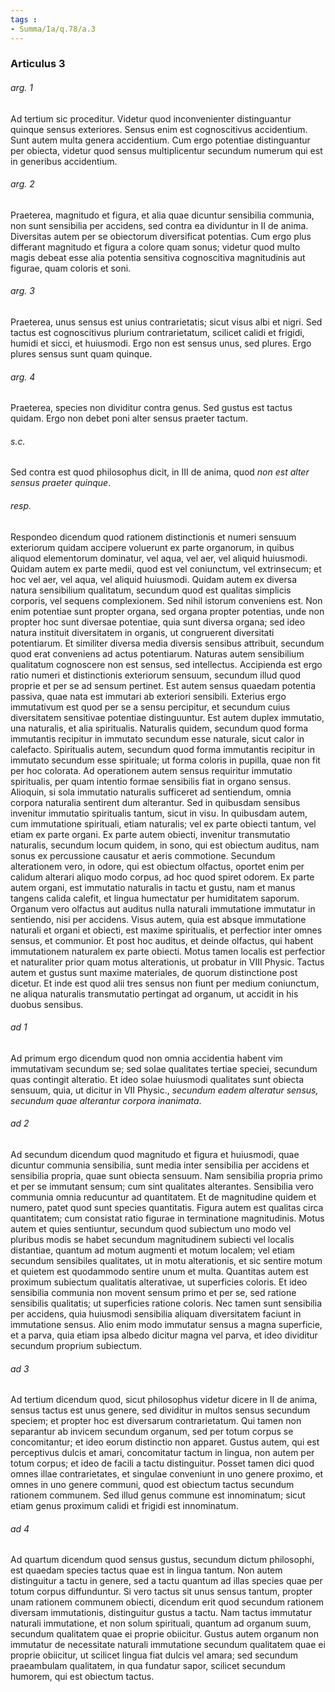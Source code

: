 ```yaml
---
tags : 
- Summa/Ia/q.78/a.3
---
```


### Articulus 3

###### arg. 1
Ad tertium sic proceditur. Videtur quod inconvenienter distinguantur quinque sensus exteriores. Sensus enim est cognoscitivus accidentium. Sunt autem multa genera accidentium. Cum ergo potentiae distinguantur per obiecta, videtur quod sensus multiplicentur secundum numerum qui est in generibus accidentium.

###### arg. 2
Praeterea, magnitudo et figura, et alia quae dicuntur sensibilia communia, non sunt sensibilia per accidens, sed contra ea dividuntur in II de anima. Diversitas autem per se obiectorum diversificat potentias. Cum ergo plus differant magnitudo et figura a colore quam sonus; videtur quod multo magis debeat esse alia potentia sensitiva cognoscitiva magnitudinis aut figurae, quam coloris et soni.

###### arg. 3
Praeterea, unus sensus est unius contrarietatis; sicut visus albi et nigri. Sed tactus est cognoscitivus plurium contrarietatum, scilicet calidi et frigidi, humidi et sicci, et huiusmodi. Ergo non est sensus unus, sed plures. Ergo plures sensus sunt quam quinque.

###### arg. 4
Praeterea, species non dividitur contra genus. Sed gustus est tactus quidam. Ergo non debet poni alter sensus praeter tactum.

###### s.c.
Sed contra est quod philosophus dicit, in III de anima, quod *non est alter sensus praeter quinque*.

###### resp.
Respondeo dicendum quod rationem distinctionis et numeri sensuum exteriorum quidam accipere voluerunt ex parte organorum, in quibus aliquod elementorum dominatur, vel aqua, vel aer, vel aliquid huiusmodi. Quidam autem ex parte medii, quod est vel coniunctum, vel extrinsecum; et hoc vel aer, vel aqua, vel aliquid huiusmodi. Quidam autem ex diversa natura sensibilium qualitatum, secundum quod est qualitas simplicis corporis, vel sequens complexionem. Sed nihil istorum conveniens est. Non enim potentiae sunt propter organa, sed organa propter potentias, unde non propter hoc sunt diversae potentiae, quia sunt diversa organa; sed ideo natura instituit diversitatem in organis, ut congruerent diversitati potentiarum. Et similiter diversa media diversis sensibus attribuit, secundum quod erat conveniens ad actus potentiarum. Naturas autem sensibilium qualitatum cognoscere non est sensus, sed intellectus. Accipienda est ergo ratio numeri et distinctionis exteriorum sensuum, secundum illud quod proprie et per se ad sensum pertinet. Est autem sensus quaedam potentia passiva, quae nata est immutari ab exteriori sensibili. Exterius ergo immutativum est quod per se a sensu percipitur, et secundum cuius diversitatem sensitivae potentiae distinguuntur. Est autem duplex immutatio, una naturalis, et alia spiritualis. Naturalis quidem, secundum quod forma immutantis recipitur in immutato secundum esse naturale, sicut calor in calefacto. Spiritualis autem, secundum quod forma immutantis recipitur in immutato secundum esse spirituale; ut forma coloris in pupilla, quae non fit per hoc colorata. Ad operationem autem sensus requiritur immutatio spiritualis, per quam intentio formae sensibilis fiat in organo sensus. Alioquin, si sola immutatio naturalis sufficeret ad sentiendum, omnia corpora naturalia sentirent dum alterantur. Sed in quibusdam sensibus invenitur immutatio spiritualis tantum, sicut in visu. In quibusdam autem, cum immutatione spirituali, etiam naturalis; vel ex parte obiecti tantum, vel etiam ex parte organi. Ex parte autem obiecti, invenitur transmutatio naturalis, secundum locum quidem, in sono, qui est obiectum auditus, nam sonus ex percussione causatur et aeris commotione. Secundum alterationem vero, in odore, qui est obiectum olfactus, oportet enim per calidum alterari aliquo modo corpus, ad hoc quod spiret odorem. Ex parte autem organi, est immutatio naturalis in tactu et gustu, nam et manus tangens calida calefit, et lingua humectatur per humiditatem saporum. Organum vero olfactus aut auditus nulla naturali immutatione immutatur in sentiendo, nisi per accidens. Visus autem, quia est absque immutatione naturali et organi et obiecti, est maxime spiritualis, et perfectior inter omnes sensus, et communior. Et post hoc auditus, et deinde olfactus, qui habent immutationem naturalem ex parte obiecti. Motus tamen localis est perfectior et naturaliter prior quam motus alterationis, ut probatur in VIII Physic. Tactus autem et gustus sunt maxime materiales, de quorum distinctione post dicetur. Et inde est quod alii tres sensus non fiunt per medium coniunctum, ne aliqua naturalis transmutatio pertingat ad organum, ut accidit in his duobus sensibus.

###### ad 1
Ad primum ergo dicendum quod non omnia accidentia habent vim immutativam secundum se; sed solae qualitates tertiae speciei, secundum quas contingit alteratio. Et ideo solae huiusmodi qualitates sunt obiecta sensuum, quia, ut dicitur in VII Physic., *secundum eadem alteratur sensus, secundum quae alterantur corpora inanimata*.

###### ad 2
Ad secundum dicendum quod magnitudo et figura et huiusmodi, quae dicuntur communia sensibilia, sunt media inter sensibilia per accidens et sensibilia propria, quae sunt obiecta sensuum. Nam sensibilia propria primo et per se immutant sensum; cum sint qualitates alterantes. Sensibilia vero communia omnia reducuntur ad quantitatem. Et de magnitudine quidem et numero, patet quod sunt species quantitatis. Figura autem est qualitas circa quantitatem; cum consistat ratio figurae in terminatione magnitudinis. Motus autem et quies sentiuntur, secundum quod subiectum uno modo vel pluribus modis se habet secundum magnitudinem subiecti vel localis distantiae, quantum ad motum augmenti et motum localem; vel etiam secundum sensibiles qualitates, ut in motu alterationis, et sic sentire motum et quietem est quodammodo sentire unum et multa. Quantitas autem est proximum subiectum qualitatis alterativae, ut superficies coloris. Et ideo sensibilia communia non movent sensum primo et per se, sed ratione sensibilis qualitatis; ut superficies ratione coloris. Nec tamen sunt sensibilia per accidens, quia huiusmodi sensibilia aliquam diversitatem faciunt in immutatione sensus. Alio enim modo immutatur sensus a magna superficie, et a parva, quia etiam ipsa albedo dicitur magna vel parva, et ideo dividitur secundum proprium subiectum.

###### ad 3
Ad tertium dicendum quod, sicut philosophus videtur dicere in II de anima, sensus tactus est unus genere, sed dividitur in multos sensus secundum speciem; et propter hoc est diversarum contrarietatum. Qui tamen non separantur ab invicem secundum organum, sed per totum corpus se concomitantur; et ideo eorum distinctio non apparet. Gustus autem, qui est perceptivus dulcis et amari, concomitatur tactum in lingua, non autem per totum corpus; et ideo de facili a tactu distinguitur. Posset tamen dici quod omnes illae contrarietates, et singulae conveniunt in uno genere proximo, et omnes in uno genere communi, quod est obiectum tactus secundum rationem communem. Sed illud genus commune est innominatum; sicut etiam genus proximum calidi et frigidi est innominatum.

###### ad 4
Ad quartum dicendum quod sensus gustus, secundum dictum philosophi, est quaedam species tactus quae est in lingua tantum. Non autem distinguitur a tactu in genere, sed a tactu quantum ad illas species quae per totum corpus diffunduntur. Si vero tactus sit unus sensus tantum, propter unam rationem communem obiecti, dicendum erit quod secundum rationem diversam immutationis, distinguitur gustus a tactu. Nam tactus immutatur naturali immutatione, et non solum spirituali, quantum ad organum suum, secundum qualitatem quae ei proprie obiicitur. Gustus autem organum non immutatur de necessitate naturali immutatione secundum qualitatem quae ei proprie obiicitur, ut scilicet lingua fiat dulcis vel amara; sed secundum praeambulam qualitatem, in qua fundatur sapor, scilicet secundum humorem, qui est obiectum tactus.

